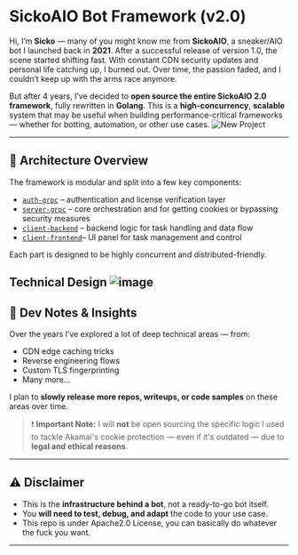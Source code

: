# SickoAIO Bot Framework (v2.0)

Hi, I’m **Sicko** — many of you might know me from **SickoAIO**, a sneaker/AIO bot I launched back in **2021**. After a successful release of version 1.0, the scene started shifting fast. With constant CDN security updates and personal life catching up, I burned out. Over time, the passion faded, and I couldn’t keep up with the arms race anymore.

But after 4 years, I’ve decided to **open source the entire SickoAIO 2.0 framework**, fully rewritten in **Golang**. This is a **high-concurrency**, **scalable** system that may be useful when building performance-critical frameworks — whether for botting, automation, or other use cases.
![New Project](https://github.com/user-attachments/assets/464f7536-d337-47e7-aa0e-5f9e7d02d017)

---

## 🧱 Architecture Overview

The framework is modular and split into a few key components:

- [`auth-grpc`](https://github.com/sicko7947/sicko-aio-2.0-auth) – authentication and license verification layer  
- [`server-grpc`](https://github.com/sicko7947/sicko-aio-2.0-server) – core orchestration and for getting cookies or bypassing security measures
- [`client-backend`](https://github.com/sicko7947/sicko-aio-2.0-client) – backend logic for task handling and data flow  
- [`client-frontend`](https://github.com/sicko7947/sicko-aio-2.0-frontend-vue)– UI panel for task management and control  

Each part is designed to be highly concurrent and distributed-friendly.

Technical Design
![image](https://github.com/user-attachments/assets/dc8e7629-5886-4e4f-80a1-e976d93db834)
---

## 🧠 Dev Notes & Insights

Over the years I’ve explored a lot of deep technical areas — from:

- CDN edge caching tricks
- Reverse engineering flows
- Custom TLS fingerprinting
- Many more...

I plan to **slowly release more repos, writeups, or code samples** on these areas over time.

> ❗ **Important Note:** I will **not** be open sourcing the specific logic I used to tackle Akamai's cookie protection — even if it's outdated — due to **legal and ethical reasons**.

---

## ⚠️ Disclaimer

- This is the **infrastructure behind a bot**, not a ready-to-go bot itself.
- You **will need to test, debug, and adapt** the code to your use case.
- This repo is under Apache2.0 License, you can basically do whatever the fuck you want.
---

